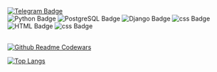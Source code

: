 <div id="badges">
  <a href="https://t.me/swcasimiro">
    <img src="https://img.shields.io/badge/Telegram-blue?style=for-the-badge&logo=telegram&logoColor=white" alt="Telegram Badge"/>
  </a>
</div>

<div id="badges">
  <a>
    <img src="https://img.shields.io/badge/python-black?style=for-the-badge&logo=python&logoColor=white" alt="Python Badge"/>
  </a>
    <a>
    <img src="https://img.shields.io/badge/postgresql-blue?style=for-the-badge&logo=postgresql&logoColor=white" alt="PostgreSQL Badge"/>
  </a>
    <a>
    <img src="https://img.shields.io/badge/django-basil?style=for-the-badge&logo=django&logoColor=white" alt="Django Badge"/>
  </a>
  <a>
    <img src="https://img.shields.io/badge/docker-blue?style=for-the-badge&logo=docker&logoColor=white" alt="css Badge"/>
  </a>
      <a>
    <img src="https://img.shields.io/badge/HTML-red?style=for-the-badge&logo=HTML&logoColor=white" alt="HTML Badge"/>
  </a>
      <a>
    <img src="https://img.shields.io/badge/css-blue?style=for-the-badge&logo=CSS&logoColor=white" alt="css Badge"/>
  </a>
</div>
<br>

[![Github Readme Codewars](https://codewars-stats-ignacio-cuadra.vercel.app/?username=1casimiro1)](https://github.com/ignacio-cuadra/github-readme-codewars)


[![Top Langs](https://github-readme-stats.vercel.app/api/top-langs/?username=swcasimiro&layout=compact)](https://github.com/swcasimiro/github-readme-stats)


<!--
**swcasimiro/swcasimiro** is a ✨ _special_ ✨ repository because its `README.md` (this file) appears on your GitHub profile.

Here are some ideas to get you started:

- 🔭 I’m currently working on ...
- 🌱 I’m currently learning ...
- 👯 I’m looking to collaborate on ...
- 🤔 I’m looking for help with ...
- 💬 Ask me about ...
- 📫 How to reach me: ...
- 😄 Pronouns: ...
- ⚡ Fun fact: ...
-->
